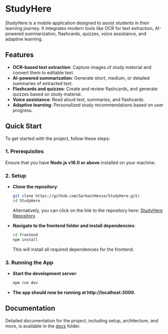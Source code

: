 # StudyHere

StudyHere is a mobile application designed to assist students in their learning journey. It integrates modern tools like OCR for text extraction, AI-powered summarization, flashcards, quizzes, voice assistance, and adaptive learning.

## Features
- **OCR-based text extraction**: Capture images of study material and convert them to editable text.
- **AI-powered summarization**: Generate short, medium, or detailed summaries of extracted text.
- **Flashcards and quizzes**: Create and review flashcards, and generate quizzes based on study material.
- **Voice assistance**: Read aloud text, summaries, and flashcards.
- **Adaptive learning**: Personalized study recommendations based on user progress.

## Quick Start

To get started with the project, follow these steps:

### 1. Prerequisites
Ensure that you have **Node.js v16.0 or above** installed on your machine.

### 2. Setup
- **Clone the repository**:
   ```bash
   git clone https://github.com/SarbastHesso/StudyHere.git/
   cd StudyHere
   ```
   Alternatively, you can click on the link to the repository here: [StudyHere Repository](https://github.com/SarbastHesso/StudyHere.git)

- **Navigate to the frontend folder and install dependencies**:
   ```bash
   cd frontend
   npm install
   ```
   This will install all required dependencies for the frontend.

### 3. Running the App
- **Start the development server**:
   ```bash
   npm run dev
   ```

- **The app should now be running at http://localhost:3000.**

## Documentation
Detailed documentation for the project, including setup, architecture, and more, is available in the [docs](./docs) folder.







